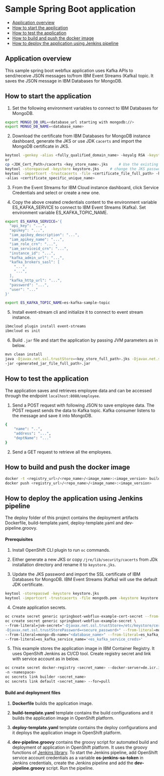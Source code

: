 # Sample Spring Boot application

- [Application overview](#application-overview)
- [How to start the application](#how-to-start-the-application)
- [How to test the application](#how-to-test-the-application)
- [How to build and push the docker image](#how-to-build-and-push-the-docker-image)
- [How to deploy the application using Jenkins pipeline](#how-to-deploy-the-application-using-jenkins-pipeline)

## Application overview

This sample spring boot webflux application uses Kafka APIs to send/receive JSON messages to/from IBM Event Streams (Kafka) topic. 
It saves the JSON message in IBM Databases for MongoDB. 

## How to start the application

1. Set the following environment variables to connect to IBM Databases for MongoDB.

```bash
export MONGO_DB_URL=<database_url starting with mongodb://>
export MONGO_DB_NAME=<database_name>
```

2. Download the certificate from IBM Databases for MongoDB instance dashboard, generate the JKS or use JDK `cacerts` and import the MongoDB 
certificate in JKS.

```bash
keytool -genkey -alias <fully_qualified_domain_name> -keyalg RSA -keystore <key_store_name>.jks -keysize 2048
or
cp <JDK_Cert_Path>/cacerts <key_store_name>.jks     # Use the existing JDK cacerts as JKS.
keytool -storepasswd -keystore keystore.jks     # change the JKS password.
keytool -importcert -trustcacerts -file <certificate_file_full_path> -keystore <key_store_name>.jks -storepass <key_store_password> \
-alias <certificate_specific_unique_name>
```

3. From the Event Streams for IBM Cloud instance dashboard, click Service Credentials and select or create a new one.

4. Copy the above created credentials content to the environment variable ES_KAFKA_SERVICE to connect to IBM Event Streams (Kafka). 
Set environment variable ES_KAFKA_TOPIC_NAME.

```bash
export ES_KAFKA_SERVICE='{
  "api_key": "...",
  "apikey": "...",
  "iam_apikey_description": "...",
  "iam_apikey_name": "...",
  "iam_role_crn": "...",
  "iam_serviceid_crn": "...",
  "instance_id": "...",
  "kafka_admin_url": "...",
  "kafka_brokers_sasl": [
    "...",
    "...",
  ],
  "kafka_http_url": "...",
  "password": "...",
  "user": "..."
}'

export ES_KAFKA_TOPIC_NAME=es-kafka-sample-topic
```

5. Install event-stream cli and initialize it to connect to event stream instance.

```bash
ibmcloud plugin install event-streams
ibmcloud es init
```

6. Build `.jar` file and start the application by passing JVM parameters as in below.

```bash
mvn clean install
java -Djavax.net.ssl.trustStore=<key_store_full_path>.jks -Djavax.net.ssl.trustStorePassword=<key_store_password> \
-jar <generated_jar_file_full_path>.jar
```

## How to test the application

The application saves and retrieves employee data and can be accessed through the endpoint `localhost:8080/employee`.
1. Send a POST request with following JSON to save employee data. The POST request sends the data to Kafka topic. 
Kafka consumer listens to the message and save it into MongoDB.

```bash
{
	"name": "..",
	"address": "...",
	"deptName": "..."
}
```

2. Send a GET request to retrieve all the employees.

## How to build and push the docker image

```bash
docker -t <registry_url>/<repo_name>/<image_name>:<image_version> build .
docker push <registry_url>/<repo_name>/<image_name>:<image_version>
```

## How to deploy the application using Jenkins pipeline

The deploy folder of this project contains the deployment artifacts Dockerfile, build-template.yaml, deploy-template.yaml and dev-pipeline.groovy.

#### Prerequisites

1. Install OpenShift CLI plugin to run `oc` commands.

2. Either generate a new JKS or copy `/jre/lib/security/cacerts` from JDk installation directory and rename it to `keystore.jks`.

3. Update the JKS password and import the SSL certificate of IBM Databases for MongoDB. 
IBM Event Streams (Kafka) will use the default JDK certificate.
```bash
keytool -storepasswd -keystore keystore.jks
keytool -importcert -trustcacerts -file mongodb.pem -keystore keystore.jks -alias mongodb -storepass <secure_password>
```

4. Create application secrets.

```bash
oc create secret generic springboot-webflux-example-cert-secret --from-file=keystore.jks
oc create secret generic springboot-webflux-example-secret \
--from-literal=jvm-secret="-Djavax.net.ssl.trustStore=/etc/keystore/cert/keystore.jks \
-Djavax.net.ssl.trustStorePassword=<secure_password>" --from-literal=mongo-db-url="<database_url starting with mongodb://>" \
--from-literal=mongo-db-name="<database_name>" --from-literal=es_kafka_topic_name="<kafka_topic_name>" \
--from-literal=es_kafka_service_name='<es_kafka_service_creds>'
```

5. This example stores the application image in IBM Container Registry. It uses OpenShift Jenkins as CI/CD tool. Create registry secret and link
with service account as in below.

```bash
oc create secret docker-registry <secret_name> --docker-server=de.icr.io --docker-username=<iam_key_name> --docker-password=<iam_key_password> 
-n <namespace>
oc secrets link builder <secret_name>
oc secrets link default <secret_name> --for=pull
```

#### Build and deployment files

1. **Dockerfile** builds the application image.

2. **build-template.yaml** template contains the build configurations and it builds the application image in OpenShift platform.

3. **deploy-template.yaml** template contains the deploy configurations and it deploys the application image in OpenShift platform.

4. **dev-pipeline.groovy** contains the groovy script for automated build and deployment of application in OpenShift platform. It uses the groovy
   functions of [Jenkins library](https://github.com/gargpriyank/jenkins-library.git). To start the Jenkins pipeline, add OpenShift service
   account credentials as a variable **os-jenkins-sa-token** in Jenkins credentials, create the Jenkins pipeline and add the **dev-pipeline.groovy** 
   script. Run the pipeline.
